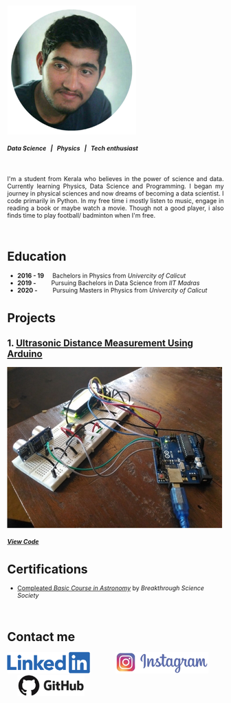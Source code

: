 ![](/images/PicsArt_12-21-08.20.16.png)
##### *Data Science &nbsp; | &nbsp; Physics &nbsp; | &nbsp; Tech enthusiast*



&nbsp;
&nbsp;


<div style="text-align: justify">
  
I'm a student from Kerala who believes in the power of science and data. Currently learning Physics, Data Science and Programming. I began my journey in physical sciences and now dreams of becoming a data scientist. I code primarily in Python. In my free time i mostly listen to music, engage in reading a book or maybe watch a movie. Though not a good player, i also finds time to play football/ badminton when I'm free. 

&nbsp;
&nbsp;

</div>


# Education

- **2016 - 19** &nbsp; &nbsp; Bachelors in Physics from *Univercity of Calicut*
- **2019 -**  &nbsp; &nbsp; &nbsp; &nbsp; Pursuing Bachelors in Data Science from *IIT Madras*
- **2020 -**  &nbsp; &nbsp; &nbsp; &nbsp; Pursuing Masters in Physics from *Univercity of Calicut*


# Projects
## 1. [Ultrasonic Distance Measurement Using Arduino](https://docs.google.com/document/d/1cZog1Ne-FRhU-hvb9R1O6JZBm24AjLVK/edit?usp=sharing&ouid=100316902648490868548&rtpof=true&sd=true)
![Ultrasonic Distance Measurement Using Arduino](/images/PicsArt_12-22-12.31.41.jpg)
##### [View Code](https://github.com/jinu-jacob/Distance-measurement-Project)

# Certifications
-  [Compleated *Basic Course in Astronomy*](https://drive.google.com/file/d/1pXsSWMzqTAH_q58qOIBMrrrfZjk7iR9K/view?usp=sharing) by *Breakthrough Science Society*





&nbsp;
# Contact me
[![](/images/linkedin.png)](https://www.linkedin.com/in/jinu-jacob-abraham-13b395155/)   &nbsp; &nbsp; &nbsp; &nbsp; &nbsp; &nbsp; &nbsp;     [![](/images/insta.png)](https://www.instagram.com/_jinujacob)   &nbsp; &nbsp; &nbsp; &nbsp; &nbsp; &nbsp; &nbsp;     [![](/images/github.png)](https://github.com/jinu-jacob)

  
  

